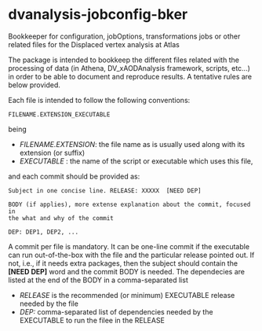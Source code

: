 # dvanalysis-jobconfig-bker
Bookkeeper for configuration, jobOptions, transformations jobs or other related files for the Displaced vertex analysis at Atlas

The package is intended to bookkeep the different files related with the processing of data (in Athena, DV_xAODAnalysis framework, scripts, etc...) in order to be able to document and reproduce results. A tentative rules are below provided.

Each file is intended to follow the following conventions:
```
FILENAME.EXTENSION_EXECUTABLE
``` 
being 
  * *FILENAME.EXTENSION*: the file name as is usually used along with its extension (or suffix)
  * *EXECUTABLE*        : the name of the script or executable which uses this file,

and each commit should be provided as: 
```
Subject in one concise line. RELEASE: XXXXX  [NEED DEP]

BODY (if applies), more extense explanation about the commit, focused in
the what and why of the commit

DEP: DEP1, DEP2, ...
``` 
A commit per file is mandatory. It can be one-line commit if the executable can run out-of-the-box
with the file and the particular release pointed out. If not, i.e., if it needs extra packages, then the 
subject should contain the **[NEED DEP]** word and the commit BODY is needed. The dependecies are listed
at the end of the BODY in a comma-separated list
  * *RELEASE* is the recommended (or minimum) EXECUTABLE release needed by the file
  * *DEP:* comma-separated list of dependencies needed by the EXECUTABLE to run the filee in the RELEASE
